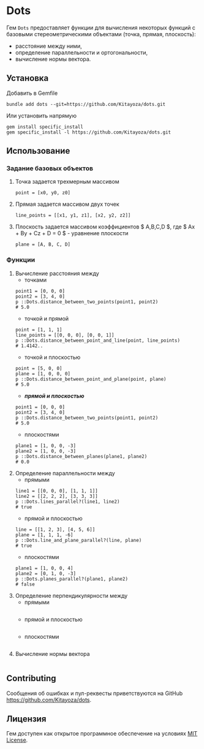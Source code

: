 # Dots

Гем `Dots` предоставляет функции для вычисления некоторых функций с базовыми стереометрическими объектами (точка, прямая, плоскость):
- расстояние между ними,
- определение параллельности и ортогональности, 
- вычисление нормы вектора.

## Установка
Добавить в Gemfile
```
bundle add dots --git=https://github.com/Kitayoza/dots.git
```
Или установить напрямую
```
gem install specific_install
gem specific_install -l https://github.com/Kitayoza/dots.git
```

## Использование

### Задание базовых объектов
1. Точка задается трехмерным массивом
    ```
    point = [x0, y0, z0]
    ```
1. Прямая задается массивом двух точек
    ```
    line_points = [[x1, y1, z1], [x2, y2, z2]]
    ```
1. Плоскость задается массивом коэффициентов $ A,B,C,D $, где $ Ax + By + Cz + D = 0 $ - уравнение плоскости
    ```
    plane = [A, B, C, D]
    ```

### Функции
1. Вычисление расстояния между
    - точками
    ```
    point1 = [0, 0, 0]
    point2 = [3, 4, 0]
    p ::Dots.distance_between_two_points(point1, point2) 
    # 5.0
    ```
    - точкой и прямой
    ```
    point = [1, 1, 1]
    line_points = [[0, 0, 0], [0, 0, 1]]
    p ::Dots.distance_between_point_and_line(point, line_points) 
    # 1.4142..
    ```
    - точкой и плоскостью
    ```
    point = [5, 0, 0]
    plane = [1, 0, 0, 0] 
    p ::Dots.distance_between_point_and_plane(point, plane)  
    # 5.0
    ```
    - ***прямой и плоскостью***
    ```
    point1 = [0, 0, 0]
    point2 = [3, 4, 0]
    p ::Dots.distance_between_two_points(point1, point2) 
    # 5.0
    ```
    - плоскостями
    ```
    plane1 = [1, 0, 0, -3]
    plane2 = [1, 0, 0, -3]
    p ::Dots.distance_between_planes(plane1, plane2)
    # 0.0
    ```
1. Определение параллельности между
    - прямыми
    ```
    line1 = [[0, 0, 0], [1, 1, 1]]
    line2 = [[2, 2, 2], [3, 3, 3]]
    p ::Dots.lines_parallel?(line1, line2)
    # true
    ```
    - прямой и плоскостью
    ```
    line = [[1, 2, 3], [4, 5, 6]]
    plane = [1, 1, 1, -6]
    p ::Dots.line_and_plane_parallel?(line, plane)
    # true
    ```
    - плоскостями
    ```
    plane1 = [1, 0, 0, 4]
    plane2 = [0, 1, 0, -3]
    p ::Dots.planes_parallel?(plane1, plane2)
    # false
    ```
1. Определение перпендикулярности между
    - прямыми
    ```
    
    ```
    - прямой и плоскостью
    ```
    
    ```
    - плоскостями
    ```
    
    ```
1. Вычисление нормы вектора
    ```

    ```

## Contributing

Сообщения об ошибках и пул-реквесты приветствуются на GitHub https://github.com/Kitayoza/dots.

## Лицензия

Гем доступен как открытое программное обеспечение на условиях [MIT License](https://opensource.org/licenses/MIT).
